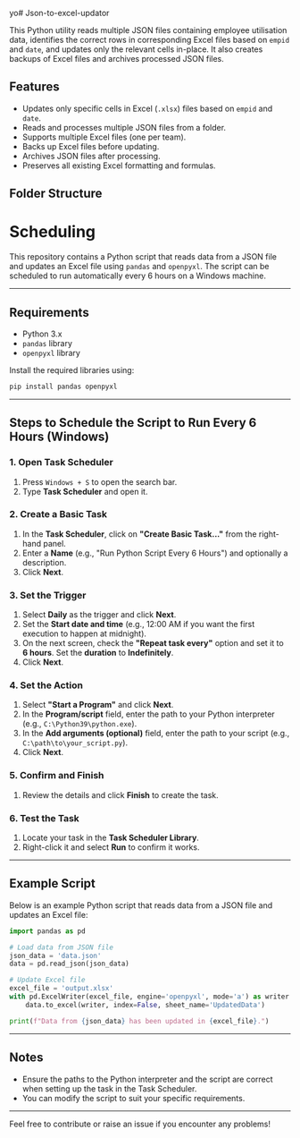 yo# Json-to-excel-updator

This Python utility reads multiple JSON files containing employee utilisation data, identifies the correct rows in corresponding Excel files based on `empid` and `date`, and updates only the relevant cells in-place. It also creates backups of Excel files and archives processed JSON files.

## Features

- Updates only specific cells in Excel (`.xlsx`) files based on `empid` and `date`.
- Reads and processes multiple JSON files from a folder.
- Supports multiple Excel files (one per team).
- Backs up Excel files before updating.
- Archives JSON files after processing.
- Preserves all existing Excel formatting and formulas.

## Folder Structure


# Scheduling

This repository contains a Python script that reads data from a JSON file and updates an Excel file using `pandas` and `openpyxl`. The script can be scheduled to run automatically every 6 hours on a Windows machine.

---

## Requirements

- Python 3.x
- `pandas` library
- `openpyxl` library

Install the required libraries using:
```bash
pip install pandas openpyxl
```

---

## Steps to Schedule the Script to Run Every 6 Hours (Windows)

### 1. Open Task Scheduler
1. Press `Windows + S` to open the search bar.
2. Type **Task Scheduler** and open it.

### 2. Create a Basic Task
1. In the **Task Scheduler**, click on **"Create Basic Task..."** from the right-hand panel.
2. Enter a **Name** (e.g., "Run Python Script Every 6 Hours") and optionally a description.
3. Click **Next**.

### 3. Set the Trigger
1. Select **Daily** as the trigger and click **Next**.
2. Set the **Start date and time** (e.g., 12:00 AM if you want the first execution to happen at midnight).
3. On the next screen, check the **"Repeat task every"** option and set it to **6 hours**. Set the **duration** to **Indefinitely**.
4. Click **Next**.

### 4. Set the Action
1. Select **"Start a Program"** and click **Next**.
2. In the **Program/script** field, enter the path to your Python interpreter (e.g., `C:\Python39\python.exe`).
3. In the **Add arguments (optional)** field, enter the path to your script (e.g., `C:\path\to\your_script.py`).
4. Click **Next**.

### 5. Confirm and Finish
1. Review the details and click **Finish** to create the task.

### 6. Test the Task
1. Locate your task in the **Task Scheduler Library**.
2. Right-click it and select **Run** to confirm it works.

---

## Example Script

Below is an example Python script that reads data from a JSON file and updates an Excel file:

```python
import pandas as pd

# Load data from JSON file
json_data = 'data.json'
data = pd.read_json(json_data)

# Update Excel file
excel_file = 'output.xlsx'
with pd.ExcelWriter(excel_file, engine='openpyxl', mode='a') as writer:
    data.to_excel(writer, index=False, sheet_name='UpdatedData')

print(f"Data from {json_data} has been updated in {excel_file}.")
```

---

## Notes
- Ensure the paths to the Python interpreter and the script are correct when setting up the task in the Task Scheduler.
- You can modify the script to suit your specific requirements.

---

Feel free to contribute or raise an issue if you encounter any problems!

